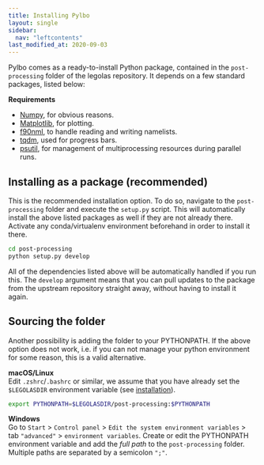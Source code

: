 ```yaml
---
title: Installing Pylbo
layout: single
sidebar:
  nav: "leftcontents"
last_modified_at: 2020-09-03
---
```

Pylbo comes as a ready-to-install Python package, contained in the `post-processing` folder of the legolas repository.
It depends on a few standard packages, listed below:

**Requirements**
- [Numpy](https://numpy.org), for obvious reasons.
- [Matplotlib](https://matplotlib.org), for plotting.
- [f90nml](https://f90nml.readthedocs.io/en/latest/), to handle reading and writing namelists.
- [tqdm](https://tqdm.github.io), used for progress bars.
- [psutil](https://psutil.readthedocs.io/en/latest/), for management of multiprocessing resources during parallel runs.

## Installing as a package (recommended)
This is the recommended installation option. To do so, navigate to the `post-processing` folder and execute
the `setup.py` script. This will automatically install the above listed packages as well if they are not already there.
Activate any conda/virtualenv environment beforehand in order to install it there.
```bash
cd post-processing
python setup.py develop
```
All of the dependencies listed above will be automatically handled if you run this.
The `develop` argument means that you can pull updates to the package from the upstream repository straight away,
without having to install it again.

## Sourcing the folder
Another possibility is adding the folder to your PYTHONPATH. If the above option does not work, 
i.e. if you can not manage your python environment for some reason, this is a valid alternative.


**macOS/Linux**  
Edit `.zshrc`/`.bashrc` or similar, we assume that you have already set the `$LEGOLASDIR` environment variable 
(see [installation](../../getting-started/installation#environment-variables)).
```bash
export PYTHONPATH=$LEGOLASDIR/post-processing:$PYTHONPATH
```
**Windows**  
Go to `Start` > `Control panel` > `Edit the system environment variables` > tab `"advanced"` > `environment variables`.
Create or edit the PYTHONPATH environment variable and add the _full path_ to the `post-processing` folder.
Multiple paths are separated by a semicolon `";"`.
